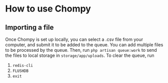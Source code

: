 # How to use Chompy

## Importing a file

Once Chompy is set up locally, you can select a .csv file from  your computer, and submit it to be added to the queue. You can add multiple files to be processed by the queue. Then, run `php artisan queue:work` to send the files to local storage in `storage/app/uploads`. To clear the queue, run
1. `redis-cli`
2. `FLUSHDB`
3. `exit`
